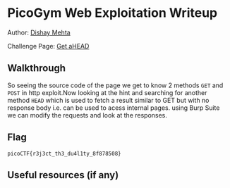 # PicoGym Web Exploitation Writeup


Author: [Dishay Mehta](https://github.com/Dishay952) 

Challenge Page: [Get aHEAD](http://mercury.picoctf.net:34561/)

## Walkthrough
So seeing the source code of the page we get to know 2 methods `GET` and `POST` in http exploit.Now looking at the hint and searching for another method `HEAD` which is used to fetch a result similar to GET but with no response body i.e. can be used to acess internal pages.
using Burp Suite we can modify the requests and look at the responses.

## Flag
`picoCTF{r3j3ct_th3_du4l1ty_8f878508}`

## Useful resources (if any)
